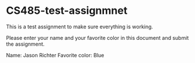 # CS485-test-assignmnet
This is a test assignment to make sure everything is working.

Please enter your name and your favorite color in this document and submit the assignment.

Name: Jason Richter 
Favorite color: Blue
